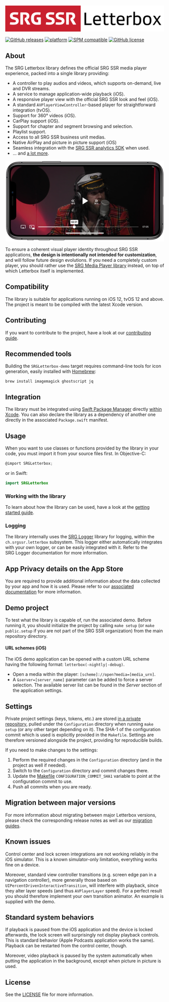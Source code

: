 [![SRG Letterbox logo](README-images/logo.png)](https://github.com/SRGSSR/srgletterbox-apple)

[![GitHub releases](https://img.shields.io/github/v/release/SRGSSR/srgletterbox-apple)](https://github.com/SRGSSR/srgletterbox-apple/releases) [![platform](https://img.shields.io/badge/platfom-ios%20%7C%20tvos-blue)](https://github.com/SRGSSR/srgletterbox-apple) [![SPM compatible](https://img.shields.io/badge/SPM-compatible-4BC51D.svg?style=flat)](https://swift.org/package-manager) [![GitHub license](https://img.shields.io/github/license/SRGSSR/srgletterbox-apple)](https://github.com/SRGSSR/srgletterbox-apple/blob/master/LICENSE) 

## About

The SRG Letterbox library defines the official SRG SSR media player experience, packed into a single library providing:

* A controller to play audios and videos, which supports on-demand, live and DVR streams.
* A service to manage application-wide playback (iOS).
* A responsive player view with the official SRG SSR look and feel (iOS).
* A standard `AVPlayerViewController`-based player for straightforward integration (tvOS).
* Support for 360° videos (iOS).
* CarPlay support (iOS).
* Support for chapter and segment browsing and selection. 
* Playlist support.
* Access to all SRG SSR business unit medias.
* Native AirPlay and picture in picture support (iOS)
* Seamless integration with the [SRG SSR analytics SDK](https://github.com/SRGSSR/srganalytics-apple) when used.
* ... and [a lot more](FEATURES.md).

<p align="center"><img src="README-images/letterbox.png"/></p>

To ensure a coherent visual player identity throughout SRG SSR applications, **the design is intentionally not intended for customization**, and will follow future design evolutions. If you need a completely custom player, you should rather use the [SRG Media Player library](https://github.com/SRGSSR/srgmediaplayer-apple) instead, on top of which Letterbox itself is implemented.

## Compatibility

The library is suitable for applications running on iOS 12, tvOS 12 and above. The project is meant to be compiled with the latest Xcode version.

## Contributing

If you want to contribute to the project, have a look at our [contributing guide](CONTRIBUTING.md).

## Recommended tools

Building the `SRGLetterbox-demo` target requires command-line tools for icon generation, easily installed with [Homebrew](https://brew.sh/):

	brew install imagemagick ghostscript jq

## Integration

The library must be integrated using [Swift Package Manager](https://swift.org/package-manager) directly [within Xcode](https://developer.apple.com/documentation/xcode/adding_package_dependencies_to_your_app). You can also declare the library as a dependency of another one directly in the associated `Package.swift` manifest.

## Usage

When you want to use classes or functions provided by the library in your code, you must import it from your source files first. In Objective-C:

```objective-c
@import SRGLetterbox;
```

or in Swift:

```swift
import SRGLetterbox
```

### Working with the library

To learn about how the library can be used, have a look at the [getting started guide](GETTING_STARTED.md).

### Logging

The library internally uses the [SRG Logger](https://github.com/SRGSSR/srglogger-apple) library for logging, within the `ch.srgssr.letterbox` subsystem. This logger either automatically integrates with your own logger, or can be easily integrated with it. Refer to the SRG Logger documentation for more information.

## App Privacy details on the App Store

You are required to provide additional information about the data collected by your app and how it is used. Please refer to our [associated documentation](https://github.com/SRGSSR/srgletterbox-apple/wiki/App-Privacy-details-on-the-App-Store) for more information.

## Demo project

To test what the library is capable of, run the associated demo. Before running it, you should initialize the project by calling `make setup` (or `make public.setup` if you are not part of the SRG SSR organization) from the main repository directory.

#### URL schemes (iOS)

The iOS demo application can be opened with a custom URL scheme having the following format: `letterbox(-nightly|-debug)`.

* Open a media within the player: `[scheme]://open?media=[media_urn]`.
* A `&server=[server_name]` parameter can be added to force a server selection. The available server list can be found in the _Server_ section of the application settings.

## Settings

Private project settings (keys, tokens, etc.) are stored [in a private repository](https://github.com/SRGSSR/srgletterbox-apple-configuration), pulled under the `Configuration` directory when running `make setup` (or any other target depending on it). The SHA-1 of the configuration commit which is used is explicitly provided in the `Makefile`. Settings are therefore versioned alongside the project, providing for reproducible builds.

If you need to make changes to the settings:

1. Perform the required changes in the `Configuration` directory (and in the project as well if needed).
1. Switch to the `Configuration` directory and commit changes there.
1. Update the [Makefile](../Makefile) `CONFIGURATION_COMMIT_SHA1` variable to point at the configuration commit to use.
1. Push all commits when you are ready.

## Migration between major versions

For more information about migrating between major Letterbox versions, please check the corresponding release notes as well as our [migration guides](https://github.com/SRGSSR/srgletterbox-apple/wiki/Migration-guides).

## Known issues

Control center and lock screen integrations are not working reliably in the iOS simulator. This is a known simulator-only limitation, everything works fine on a device. 

Moreover, standard view controller transitions (e.g. screen edge pan in a navigation controller), more generally those based on `UIPercentDrivenInteractiveTransition`, will interfere with playback, since they alter layer speeds (and thus `AVPlayerLayer` speed). For a perfect result you should therefore implement your own transition animator. An example is supplied with the demo.

## Standard system behaviors

If playback is paused from the iOS application and the device is locked afterwards, the lock screen will surprisingly not display playback controls. This is standard behavior (Apple Podcasts application works the same). Playback can be restarted from the control center, though.

Moreover, video playback is paused by the system automatically when putting the application in the background, except when picture in picture is used.

## License

See the [LICENSE](../LICENSE) file for more information.
